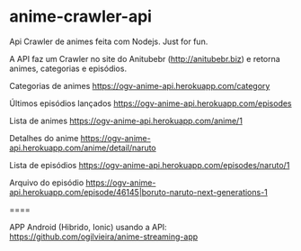 # anime-crawler-api
Api Crawler de animes feita com Nodejs. Just for fun.

A API faz um Crawler no site do Anitubebr (http://anitubebr.biz) e retorna animes, categorias e episódios.

Categorias de animes
https://ogv-anime-api.herokuapp.com/category

Últimos episódios lançados
https://ogv-anime-api.herokuapp.com/episodes

Lista de animes
https://ogv-anime-api.herokuapp.com/anime/1

Detalhes do anime
https://ogv-anime-api.herokuapp.com/anime/detail/naruto

Lista de episódios
https://ogv-anime-api.herokuapp.com/episodes/naruto/1

Arquivo do episódio
https://ogv-anime-api.herokuapp.com/episode/46145|boruto-naruto-next-generations-1

====

APP Android (Hibrido, Ionic) usando a API:
https://github.com/ogilvieira/anime-streaming-app

